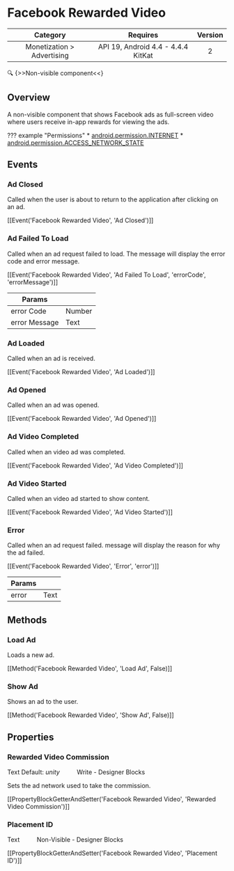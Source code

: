 # Facebook Rewarded Video

| Category | Requires | Version |
|:--------:|:-------:|:--------:|
|Monetization > Advertising|API 19, Android 4.4 - 4.4.4 KitKat|2|

:mag: {>>Non-visible component<<}

## Overview

A non-visible component that shows Facebook ads as full-screen video where users receive in-app rewards for viewing the ads.

??? example "Permissions"
    * [android.permission.INTERNET](https://developer.android.com/reference/android/Manifest.permission.html#android.permission.INTERNET)
    * [android.permission.ACCESS_NETWORK_STATE](https://developer.android.com/reference/android/Manifest.permission.html#android.permission.ACCESS_NETWORK_STATE)


## Events

### Ad Closed

Called when the user is about to return to the application after clicking on an ad.

[[Event('Facebook Rewarded Video', 'Ad Closed')]]

### Ad Failed To Load

Called when an ad request failed to load. The message will display the error code and error message.

[[Event('Facebook Rewarded Video', 'Ad Failed To Load', 'errorCode', 'errorMessage')]]

| Params | []() |
|--------|------|
|error Code|<span class="chip chip-number">Number</span>|
|error Message|<span class="chip chip-text">Text</span>|


### Ad Loaded

Called when an ad is received.

[[Event('Facebook Rewarded Video', 'Ad Loaded')]]

### Ad Opened

Called when an ad was opened.

[[Event('Facebook Rewarded Video', 'Ad Opened')]]

### Ad Video Completed

Called when an video ad was completed.

[[Event('Facebook Rewarded Video', 'Ad Video Completed')]]

### Ad Video Started

Called when an video ad started to show content.

[[Event('Facebook Rewarded Video', 'Ad Video Started')]]

### Error

Called when an ad request failed. message will display the reason for why the ad failed.

[[Event('Facebook Rewarded Video', 'Error', 'error')]]

| Params | []() |
|--------|------|
|error|<span class="chip chip-text">Text</span>|


## Methods

### Load Ad

Loads a new ad.

[[Method('Facebook Rewarded Video', 'Load Ad', False)]]

### Show Ad

Shows an ad to the user.

[[Method('Facebook Rewarded Video', 'Show Ad', False)]]

## Properties

### Rewarded Video Commission

<span class="chip chip-text">Text</span> <span class="chip chip-text">Default: <i>unity</i></span>&nbsp;&nbsp;&nbsp;&nbsp;&nbsp;&nbsp;&nbsp;&nbsp;&nbsp;&nbsp;<span class="chip chip-rw">Write</span> - <span class="chip chip-bd">Designer</span> <span class="chip chip-bd">Blocks</span> 

Sets the ad network used to take the commission.

[[PropertyBlockGetterAndSetter('Facebook Rewarded Video', 'Rewarded Video Commission')]]

### Placement ID

<span class="chip chip-text">Text</span>&nbsp;&nbsp;&nbsp;&nbsp;&nbsp;&nbsp;&nbsp;&nbsp;&nbsp;&nbsp;<span class="chip chip-rw">Non-Visible</span> - <span class="chip chip-bd">Designer</span> <span class="chip chip-bd">Blocks</span> 

[[PropertyBlockGetterAndSetter('Facebook Rewarded Video', 'Placement ID')]]